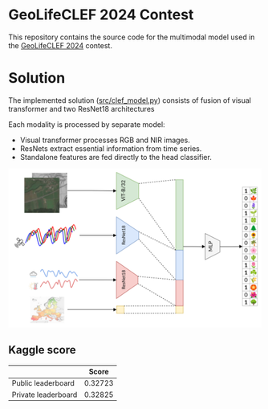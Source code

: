 # GeoLifeCLEF 2024 Contest

This repository contains the source code for the multimodal model used in the [GeoLifeCLEF 2024](https://www.kaggle.com/competitions/geolifeclef-2024) contest.

# Solution

The implemented solution ([src/clef_model.py](src/clef_model.py)) consists of fusion of visual transformer and two ResNet18 architectures

Each modality is processed by separate model:
 - Visual transformer processes RGB and NIR images.
 - ResNets extract essential information from time series.
 - Standalone features are fed directly to the head classifier.

![solution diagram](docs/photos/solution_diagram.png)



## Kaggle score

|                     | Score   |
|---------------------|---------|
| Public leaderboard  | 0.32723 |
| Private leaderboard | 0.32825 |